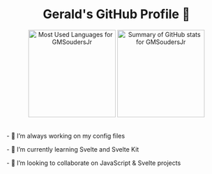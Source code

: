 <div>
      <h1 align="center">Gerald's GitHub Profile 👋</h1>
      <div align="center">
            <img height=200 src="https://github-readme-stats.vercel.app/api/top-langs/?username=GMSoudersJr&layout=compact" alt="Most Used Languages for GMSoudersJr"/>
            <img height=200 src="https://github-readme-stats.vercel.app/api?username=GMSoudersJr&show_icons=true&rank_icon=github" alt="Summary of GitHub stats for GMSoudersJr" /> 
      </div>
      <br />
      <p>
            - 🔭 I’m always working on my config files
      </p>
      <p>
            - 🌱 I’m currently learning Svelte and Svelte Kit            
      </p>
      <p>
            - 👯 I’m looking to collaborate on JavaScript & Svelte projects            
      </p>
</div>
      <!--
      **GMSoudersJr/GMSoudersJr** is a ✨ _special_ ✨ repository because its `README.md` (this file) appears on your GitHub profile.
                  Version with vim and shell languages hidden
                  <img src="https://github-readme-stats.vercel.app/api/top-langs/?username=GMSoudersJr&layout=compact&langs_count=8&hide=vim%20script,shell" alt="Gerald's most used languages"/>
      
      Here are some ideas to get you started:
      - 🌱 I’m currently learning Svelte and Svelte Kit
      - 🤔 I’m looking for help with a creating README.md.  
      
      - 🔭 I’m currently working on ...
      - 👯 I’m looking to collaborate on ...
      - 💬 Ask me about ...
      - 📫 How to reach me: ...
      - 😄 Pronouns: ...
      - ⚡ Fun fact: ...
      -->
